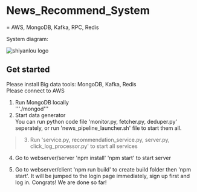 # News_Recommend_System
=
AWS, MongoDB, Kafka, RPC, Redis


System diagram:

![shiyanlou logo](https://github.com/XinxinTang/News_Recommendation_System-AWS/blob/master/Images/News-kafka.png)

## Get started <br>
Please install Big data tools: MongoDB, Kafka, Redis <br>
Please connect to AWS

1. Run MongoDB locally <br>
'''./mongod''' <br>
2. Start data generator <br>
You can run python code file 'monitor.py, fetcher.py, deduper.py' seperately, or
run 'news_pipeline_launcher.sh' file to start them all.

>3. Run 'service.py, recommendation_service.py, server.py, click_log_processor.py' to start all services <br>

4. Go to webserver/server 'npm install'  'npm start' to start server <br>

5. Go to webserver/client 'npm run build' to create build folder then 'npm start'. It will be jumped to the login page immediately, sign up first and log in. Congrats! We are done so far! <br>


